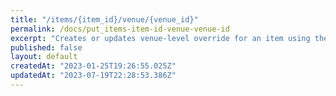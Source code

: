 ```yaml
---
title: "/items/{item_id}/venue/{venue_id}"
permalink: /docs/put_items-item-id-venue-venue-id
excerpt: "Creates or updates venue-level override for an item using the data sent in this payload, any field omited in the payload will have its default values please refer to '#/components/schemas/venueItemOverrides'. If the item is not assigned to the venue, an error is returned."
published: false
layout: default
createdAt: "2023-01-25T19:26:55.025Z"
updatedAt: "2023-07-19T22:28:53.386Z"
---
```

